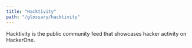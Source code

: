 ```yaml
---
title: "Hacktivity"
path: "/glossary/hacktivity"
---
```


Hacktivity is the public community feed that showcases hacker activity on HackerOne.  
